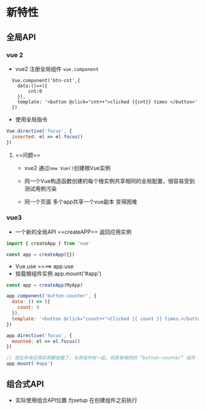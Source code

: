 # 新特性

## 全局API



### vue 2

+ vue2 注册全局组件 `vue.component`

```vue
  Vue.component('btn-cnt',{
  	data:()=>({
  		cnt:0
  	}),
  	template: '<button @click="cnt++">clicked {{cnt}} times </button>'
  })
```

+ 使用全局指令

```js
Vue.directive('focus', {
  inserted: el => el.focus()
})
```

1. ==问题==

   + vue2 通过`new Vue()`创建根Vue实例

   + 同一个Vue构造函数创建的每个根实例共享相同的全局配置，很容易受到测试用例污染
   + 同一个页面 多个app共享一个vue副本 变得困难

### vue3

+ 一个新的全局API ==createAPP==  返回应用实例

```js
import { createApp } from 'vue'

const app = createApp({})
```

+ Vue.use ====> app.use
+ 挂载根组件实例 app.mount('#app')

```js
const app = createApp(MyApp)

app.component('button-counter', {
  data: () => ({
    count: 0
  }),
  template: '<button @click="count++">Clicked {{ count }} times.</button>'
})

app.directive('focus', {
  mounted: el => el.focus()
})

// 现在所有应用实例都挂载了，与其组件树一起，将具有相同的 “button-counter” 组件 和 “focus” 指令不污染全局环境
app.mount('#app')
```



## 组合式API

+ 实际使用组合API位置 为setup 在创建组件之前执行